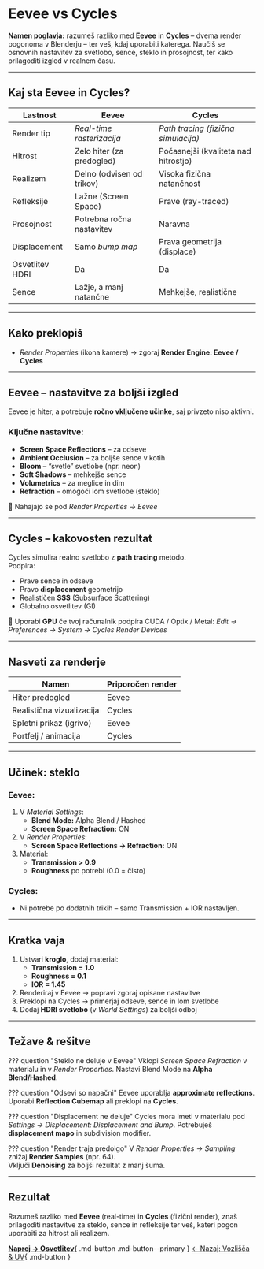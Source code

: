 # Eevee vs Cycles

**Namen poglavja:** razumeš razliko med **Eevee** in **Cycles** – dvema render pogonoma v Blenderju – ter veš, kdaj uporabiti katerega. Naučiš se osnovnih nastavitev za svetlobo, sence, steklo in prosojnost, ter kako prilagoditi izgled v realnem času.

---

## Kaj sta Eevee in Cycles?

| Lastnost         | **Eevee**                     | **Cycles**                        |
|------------------|-------------------------------|-----------------------------------|
| Render tip       | *Real-time rasterizacija*     | *Path tracing (fizična simulacija)* |
| Hitrost          | Zelo hiter (za predogled)     | Počasnejši (kvaliteta nad hitrostjo) |
| Realizem         | Delno (odvisen od trikov)     | Visoka fizična natančnost         |
| Refleksije       | Lažne (Screen Space)          | Prave (ray-traced)                |
| Prosojnost       | Potrebna ročna nastavitev     | Naravna                          |
| Displacement     | Samo *bump map*               | Prava geometrija (displace)       |
| Osvetlitev HDRI  | Da                             | Da                                |
| Sence            | Lažje, a manj natančne        | Mehkejše, realistične             |

---

## Kako preklopiš

- *Render Properties* (ikona kamere) → zgoraj **Render Engine: Eevee / Cycles**

---

## Eevee – nastavitve za boljši izgled

Eevee je hiter, a potrebuje **ročno vključene učinke**, saj privzeto niso aktivni.

### Ključne nastavitve:
- **Screen Space Reflections** – za odseve
- **Ambient Occlusion** – za boljše sence v kotih
- **Bloom** – “svetle” svetlobe (npr. neon)
- **Soft Shadows** – mehkejše sence
- **Volumetrics** – za meglice in dim
- **Refraction** – omogoči lom svetlobe (steklo)

📍 Nahajajo se pod *Render Properties → Eevee*

---

## Cycles – kakovosten rezultat

Cycles simulira realno svetlobo z **path tracing** metodo.  
Podpira:
- Prave sence in odseve
- Pravo **displacement** geometrijo
- Realističen **SSS** (Subsurface Scattering)
- Globalno osvetlitev (GI)

🔸 Uporabi **GPU** če tvoj računalnik podpira CUDA / Optix / Metal:
*Edit → Preferences → System → Cycles Render Devices*

---

## Nasveti za renderje

| Namen                        | Priporočen render |
|-----------------------------|-------------------|
| Hiter predogled             | Eevee             |
| Realistična vizualizacija   | Cycles            |
| Spletni prikaz (igrivo)     | Eevee             |
| Portfelj / animacija        | Cycles            |

---

## Učinek: steklo

### Eevee:
1. V *Material Settings*:
   - **Blend Mode:** Alpha Blend / Hashed
   - **Screen Space Refraction:** ON
2. V *Render Properties*:
   - **Screen Space Reflections → Refraction:** ON
3. Material:
   - **Transmission > 0.9**
   - **Roughness** po potrebi (0.0 = čisto)

### Cycles:
- Ni potrebe po dodatnih trikih – samo Transmission + IOR nastavljen.

---

## Kratka vaja

1. Ustvari **kroglo**, dodaj material:
   - **Transmission = 1.0**
   - **Roughness = 0.1**
   - **IOR = 1.45**
2. Renderiraj v Eevee → popravi zgoraj opisane nastavitve
3. Preklopi na Cycles → primerjaj odseve, sence in lom svetlobe
4. Dodaj **HDRI svetlobo** (v *World Settings*) za boljši odboj

---

## Težave & rešitve

??? question "Steklo ne deluje v Eevee"
    Vklopi *Screen Space Refraction* v materialu in v *Render Properties*. Nastavi Blend Mode na **Alpha Blend/Hashed**.

??? question "Odsevi so napačni"
    Eevee uporablja **approximate reflections**. Uporabi **Reflection Cubemap** ali preklopi na **Cycles**.

??? question "Displacement ne deluje"
    Cycles mora imeti v materialu pod *Settings → Displacement: Displacement and Bump*. Potrebuješ **displacement mapo** in subdivision modifier.

??? question "Render traja predolgo"
    V *Render Properties → Sampling* znižaj **Render Samples** (npr. 64).  
    Vključi **Denoising** za boljši rezultat z manj šuma.

---

## Rezultat

Razumeš razliko med **Eevee** (real-time) in **Cycles** (fizični render), znaš prilagoditi nastavitve za steklo, sence in refleksije ter veš, kateri pogon uporabiti za hitrost ali realizem.

[**Naprej → Osvetlitev**](osvetljevanje.md){ .md-button .md-button--primary }
[← Nazaj: Vozlišča & UV](../materiali/vozlisca-in-uv.md){ .md-button }
